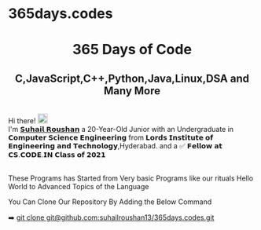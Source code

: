 # 365days.codes

 <h1 align="center">365 Days of Code</h1>
<h2 align="center">C,JavaScript,C++,Python,Java,Linux,DSA and Many More</h2>


 <br>Hi there! <img src="https://user-images.githubusercontent.com/42378118/110234147-e3259600-7f4e-11eb-95be-0c4047144dea.gif" width="20"><br>
I'm [𝗦𝘂𝗵𝗮𝗶𝗹 𝗥𝗼𝘂𝘀𝗵𝗮𝗻](https://suhailroushan.com) a 20-Year-Old Junior with an Undergraduate in 𝗖𝗼𝗺𝗽𝘂𝘁𝗲𝗿 𝗦𝗰𝗶𝗲𝗻𝗰𝗲 𝗘𝗻𝗴𝗶𝗻𝗲𝗲𝗿𝗶𝗻𝗴 from 𝗟𝗼𝗿𝗱𝘀 𝗜𝗻𝘀𝘁𝗶𝘁𝘂𝘁𝗲 𝗼𝗳 𝗘𝗻𝗴𝗶𝗻𝗲𝗲𝗿𝗶𝗻𝗴 𝗮𝗻𝗱 𝗧𝗲𝗰𝗵𝗻𝗼𝗹𝗼𝗴𝘆,Hyderabad. and a ✅ 𝗙𝗲𝗹𝗹𝗼𝘄 𝗮𝘁 𝗖𝗦.𝗖𝗢𝗗𝗘.𝗜𝗡 𝗖𝗹𝗮𝘀𝘀 𝗼𝗳 𝟮𝟬𝟮𝟭<br>

<br>
These Programs has Started from Very basic Programs like our rituals Hello World to Advanced Topics of the Language<br>

You Can Clone Our Repository By Adding the Below Command <br>

➡️ [git clone git@github.com:suhailroushan13/365days.codes.git](git@github.com:suhailroushan13/365days.codes.git)
